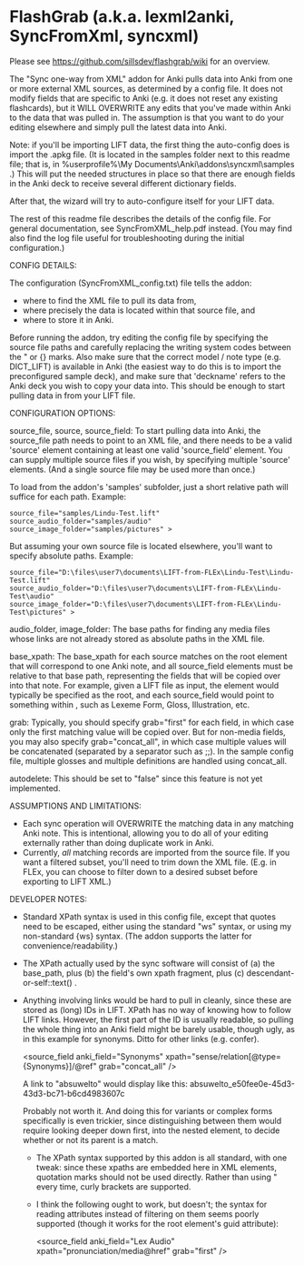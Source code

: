 FlashGrab (a.k.a. lexml2anki, SyncFromXml, syncxml)
==========

Please see https://github.com/sillsdev/flashgrab/wiki for an overview.

The "Sync one-way from XML" addon for Anki pulls data into Anki from one or more external XML sources, as 
determined by a config file. It does not modify fields that are specific to Anki (e.g. it does not reset any existing 
flashcards), but it WILL OVERWRITE any edits that you've made within Anki to the data that was pulled in. The 
assumption is that you want to do your editing elsewhere and simply pull the latest data into Anki.

Note: if you'll be importing LIFT data, the first thing the auto-config does is import the 
.apkg file. (It is located in the samples folder next to this readme file; that is, in 
%userprofile%\My Documents\Anki\addons\syncxml\samples .) This will put the needed structures in place so that 
there are enough fields in the Anki deck to receive several different dictionary fields. 

After that, the wizard will try to auto-configure itself for your LIFT data.

The rest of this readme file describes the details of the config file. For general documentation, see 
SyncFromXML_help.pdf instead. (You may find also find the log file useful for troubleshooting during the initial 
configuration.)

CONFIG DETAILS:

The configuration (SyncFromXML_config.txt) file tells the addon:
- where to find the XML file to pull its data from, 
- where precisely the data is located within that source file, and 
- where to store it in Anki. 

Before running the addon, try editing the config file by specifying the source file paths and carefully replacing the writing system codes between the &quot; or {} marks. Also make sure that the correct model / note type (e.g. DICT_LIFT) is available in Anki (the easiest way to do this is to import the preconfigured sample deck), and make sure that 'deckname' refers to the Anki deck you wish to copy your data into. This should be enough to start pulling data in from your LIFT file. 


CONFIGURATION OPTIONS:

source_file, source, source_field: To start pulling data into Anki, the source_file path needs to point to an XML file, and there needs to be a valid 'source' element containing at least one valid 'source_field' element. You can supply multiple source files if you wish, by specifying multiple 'source' elements. (And a single source file may be used more than once.)

To load from the addon's 'samples' subfolder, just a short relative path will suffice for each path. Example:

    source_file="samples/Lindu-Test.lift" 
    source_audio_folder="samples/audio"
    source_image_folder="samples/pictures" >

But assuming your own source file is located elsewhere, you'll want to specify absolute paths. Example:

    source_file="D:\files\user7\documents\LIFT-from-FLEx\Lindu-Test\Lindu-Test.lift" 
    source_audio_folder="D:\files\user7\documents\LIFT-from-FLEx\Lindu-Test\audio"
    source_image_folder="D:\files\user7\documents\LIFT-from-FLEx\Lindu-Test\pictures" >

audio_folder, image_folder: The base paths for finding any media files whose links are not already stored as absolute paths in the XML file.

base_xpath: The base_xpath for each source matches on the root element that will correspond to one Anki note, and all source_field elements must be relative to that base path, representing the fields that will be copied over into that note. For example, given a LIFT file as input, the <entry> element would typically be specified as the root, and each source_field would point to something within <entry>, such as Lexeme Form, Gloss, Illustration, etc.

grab: Typically, you should specify grab="first" for each field, in which case only the first matching value will be copied over. But for non-media fields, you may also specify grab="concat_all", in which case multiple values will be concatenated (separated by a separator such as ;;). In the sample config file, multiple glosses and multiple definitions are handled using concat_all.

autodelete: This should be set to "false" since this feature is not yet implemented.


ASSUMPTIONS AND LIMITATIONS: 
- Each sync operation will OVERWRITE the matching data in any matching Anki note. This is intentional, allowing you to do all of your editing externally rather than doing duplicate work in Anki.
- Currently, *all* matching records are imported from the source file. If you want a filtered subset, you'll need to trim down the XML file. (E.g. in FLEx, you can choose to filter down to a desired subset before exporting to LIFT XML.)


DEVELOPER NOTES:
- Standard XPath syntax is used in this config file, except that quotes need to be escaped, either using the standard &quot;ws&quot; syntax, or using my non-standard {ws} syntax. (The addon supports the latter for convenience/readability.)
- The XPath actually used by the sync software will consist of (a) the base_path, plus (b) the field's own xpath fragment, plus (c) descendant-or-self::text() .
- Anything involving links would be hard to pull in cleanly, since these are stored as (long) IDs in LIFT. XPath has no way of 
  knowing how to follow LIFT links. However, the first part of the ID is usually readable, so pulling the whole thing into 
  an Anki field might be barely usable, though ugly, as in this example for synonyms. Ditto for other links (e.g. confer).

    <source_field anki_field="Synonyms" xpath="sense/relation[@type={Synonyms}]/@ref" grab="concat_all" />

  A link to "absuwelto" would display like this: absuwelto_e50fee0e-45d3-43d3-bc71-b6cd4983607c
  
  Probably not worth it. And doing this for variants or complex forms specifically is even trickier, since distinguishing between 
  them would require looking deeper down first, into the nested <trait> element, to decide whether or not its parent is a match.
  
  - The XPath syntax supported by this addon is all standard, with one tweak: since these xpaths are embedded here 
  in XML elements, quotation marks should not be used directly. Rather than using &quot; every time, curly brackets are supported.

  - I think the following ought to work, but doesn't; the syntax for reading attributes instead of filtering on them 
  seems poorly supported (though it works for the root element's guid attribute):

    <source_field anki_field="Lex Audio" xpath="pronunciation/media@href" grab="first" />

